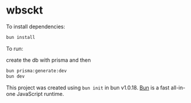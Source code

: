 # wbsckt

To install dependencies:

```bash
bun install
```

To run:

create the db with prisma and then

```bash
bun prisma:generate:dev
bun dev
```

This project was created using `bun init` in bun v1.0.18. [Bun](https://bun.sh) is a fast all-in-one JavaScript runtime.
